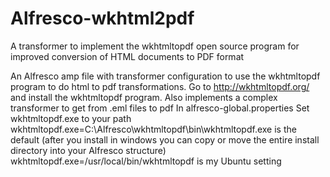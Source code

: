 # Alfresco-wkhtml2pdf
A transformer to implement the wkhtmltopdf open source program for improved conversion of HTML documents to PDF format

An Alfresco amp file with transformer configuration to use the wkhtmltopdf program to do html to pdf transformations. Go to http://wkhtmltopdf.org/ and install the wkhtmltopdf program.
Also implements a complex transformer to get from .eml files to pdf
In alfresco-global.properties
Set wkhtmltopdf.exe to your path
wkhtmltopdf.exe=C:\Alfresco\wkhtmltopdf\bin\wkhtmltopdf.exe
is the default (after you install in windows you can copy or move the entire install directory into your Alfresco structure)
wkhtmltopdf.exe=/usr/local/bin/wkhtmltopdf
is my Ubuntu setting
